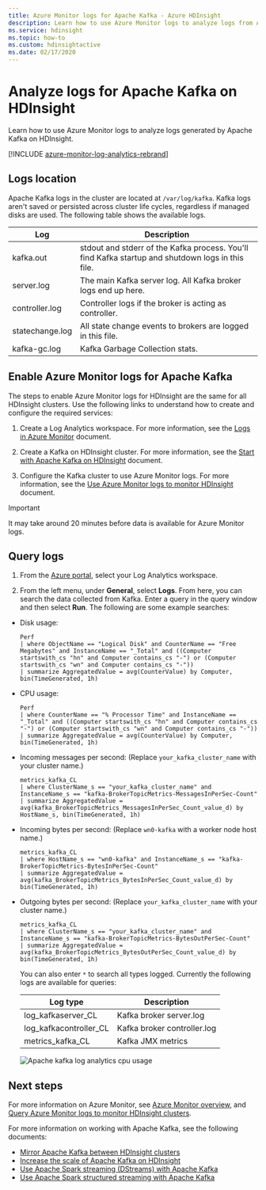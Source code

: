 ```yaml
---
title: Azure Monitor logs for Apache Kafka - Azure HDInsight 
description: Learn how to use Azure Monitor logs to analyze logs from Apache Kafka cluster on Azure HDInsight.
ms.service: hdinsight
ms.topic: how-to
ms.custom: hdinsightactive
ms.date: 02/17/2020
---
```


# Analyze logs for Apache Kafka on HDInsight

Learn how to use Azure Monitor logs to analyze logs generated by Apache Kafka on HDInsight.

[!INCLUDE [azure-monitor-log-analytics-rebrand](../../../includes/azure-monitor-log-analytics-rebrand.md)]

## Logs location

Apache Kafka logs in the cluster are located at `/var/log/kafka`. Kafka logs aren't saved or persisted across cluster life cycles, regardless if managed disks are used. The following table shows the available logs.

|Log |Description |
|---|---|
|kafka.out|stdout and stderr of the Kafka process. You'll find Kafka startup and shutdown logs in this file.|
|server.log|The main Kafka server log. All Kafka broker logs end up here.|
|controller.log|Controller logs if the broker is acting as controller.|
|statechange.log|All state change events to brokers are logged in this file.|
|kafka-gc.log|Kafka Garbage Collection stats.|

## Enable Azure Monitor logs for Apache Kafka

The steps to enable Azure Monitor logs for HDInsight are the same for all HDInsight clusters. Use the following links to understand how to create and configure the required services:

1. Create a Log Analytics workspace. For more information, see the [Logs in Azure Monitor](../../azure-monitor/platform/data-platform-logs.md) document.

2. Create a Kafka on HDInsight cluster. For more information, see the [Start with Apache Kafka on HDInsight](apache-kafka-get-started.md) document.

3. Configure the Kafka cluster to use Azure Monitor logs. For more information, see the [Use Azure Monitor logs to monitor HDInsight](../hdinsight-hadoop-oms-log-analytics-tutorial.md) document.

> [!IMPORTANT]  
> It may take around 20 minutes before data is available for Azure Monitor logs.

## Query logs

1. From the [Azure portal](https://portal.azure.com), select your Log Analytics workspace.

2. From the left menu, under **General**, select **Logs**. From here, you can search the data collected from Kafka. Enter a query in the query window and then select **Run**. The following are some example searches:

* Disk usage:

    ```kusto
    Perf
    | where ObjectName == "Logical Disk" and CounterName == "Free Megabytes" and InstanceName == "_Total" and ((Computer startswith_cs "hn" and Computer contains_cs "-") or (Computer startswith_cs "wn" and Computer contains_cs "-")) 
    | summarize AggregatedValue = avg(CounterValue) by Computer, bin(TimeGenerated, 1h)
    ```

* CPU usage:

    ```kusto
    Perf 
    | where CounterName == "% Processor Time" and InstanceName == "_Total" and ((Computer startswith_cs "hn" and Computer contains_cs "-") or (Computer startswith_cs "wn" and Computer contains_cs "-")) 
    | summarize AggregatedValue = avg(CounterValue) by Computer, bin(TimeGenerated, 1h)
    ```

* Incoming messages per second: (Replace `your_kafka_cluster_name` with your cluster name.)

    ```kusto
    metrics_kafka_CL 
    | where ClusterName_s == "your_kafka_cluster_name" and InstanceName_s == "kafka-BrokerTopicMetrics-MessagesInPerSec-Count" 
    | summarize AggregatedValue = avg(kafka_BrokerTopicMetrics_MessagesInPerSec_Count_value_d) by HostName_s, bin(TimeGenerated, 1h)
    ```

* Incoming bytes per second: (Replace `wn0-kafka` with a worker node host name.)

    ```kusto
    metrics_kafka_CL 
    | where HostName_s == "wn0-kafka" and InstanceName_s == "kafka-BrokerTopicMetrics-BytesInPerSec-Count" 
    | summarize AggregatedValue = avg(kafka_BrokerTopicMetrics_BytesInPerSec_Count_value_d) by bin(TimeGenerated, 1h)
    ```

* Outgoing bytes per second: (Replace `your_kafka_cluster_name` with your cluster name.)

    ```kusto
    metrics_kafka_CL 
    | where ClusterName_s == "your_kafka_cluster_name" and InstanceName_s == "kafka-BrokerTopicMetrics-BytesOutPerSec-Count" 
    | summarize AggregatedValue = avg(kafka_BrokerTopicMetrics_BytesOutPerSec_Count_value_d) by bin(TimeGenerated, 1h)
    ```

    You can also enter `*` to search all types logged. Currently the following logs are available for queries:

    | Log type | Description |
    | ---- | ---- |
    | log\_kafkaserver\_CL | Kafka broker server.log |
    | log\_kafkacontroller\_CL | Kafka broker controller.log |
    | metrics\_kafka\_CL | Kafka JMX metrics |

    ![Apache kafka log analytics cpu usage](./media/apache-kafka-log-analytics-operations-management/apache-kafka-cpu-usage.png)

## Next steps

For more information on Azure Monitor, see [Azure Monitor overview](../../azure-monitor/overview.md), and [Query Azure Monitor logs to monitor HDInsight clusters](../hdinsight-hadoop-oms-log-analytics-use-queries.md).

For more information on working with Apache Kafka, see the following documents:

* [Mirror Apache Kafka between HDInsight clusters](apache-kafka-mirroring.md)
* [Increase the scale of Apache Kafka on HDInsight](apache-kafka-scalability.md)
* [Use Apache Spark streaming (DStreams) with Apache Kafka](../hdinsight-apache-spark-with-kafka.md)
* [Use Apache Spark structured streaming with Apache Kafka](../hdinsight-apache-kafka-spark-structured-streaming.md)